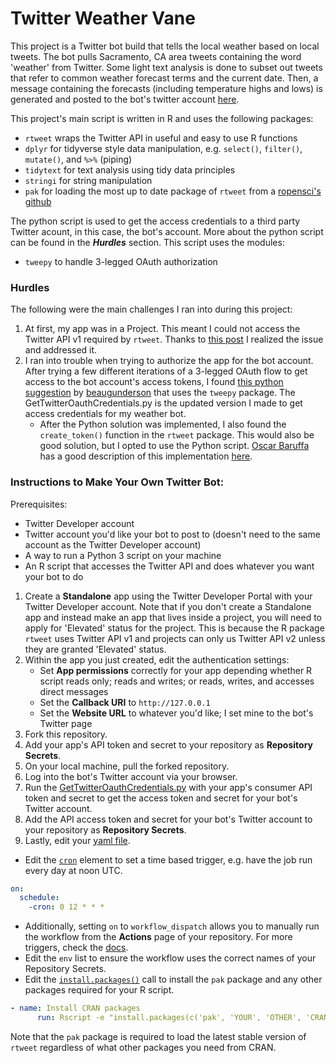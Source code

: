 
# Twitter Weather Vane

This project is a Twitter bot build that tells the local weather based on local tweets. The bot pulls Sacramento, CA area tweets containing the word 'weather' from
Twitter. Some light text analysis is done to subset out tweets that refer to common weather forecast terms and the current date. Then, a message containing the
forecasts (including temperature highs and lows) is generated and posted to the bot's twitter account [here](https://twitter.com/tweet_vane). 

This project's main script is written in R and uses the following packages:
- `rtweet` wraps the Twitter API in useful and easy to use R functions
- `dplyr` for tidyverse style data manipulation, e.g. `select()`, `filter()`, `mutate()`, and `%>%` (piping)
- `tidytext` for text analysis using tidy data principles
- `stringi` for string manipulation
- `pak` for loading the most up to date package of `rtweet` from a [ropensci's github](https://github.com/ropensci/rtweet)
  
The python script is used to get the access credentials to a third party Twitter acount, in this case, the bot's account. More about the python script can be found in
the ***Hurdles*** section. This script uses the modules:
- `tweepy` to handle 3-legged OAuth authorization


### Hurdles
The following were the main challenges I ran into during this project:

1. At first, my app was in a Project. This meant I could not access the Twitter API v1 required by `rtweet`. Thanks to [this post](https://www.rostrum.blog/2020/09/21/londonmapbot/) I realized the issue and addressed it.
2. I ran into trouble when trying to authorize the app for the bot account. After trying a few different iterations of a 3-legged OAuth flow to get access to the bot 
account's access tokens, I found [this python suggestion](https://gist.github.com/moonmilk/035917e668872013c1bd?permalink_comment_id=1333900#gistcomment-1333900) by 
[beaugunderson](https://gist.github.com/beaugunderson) that uses the `tweepy` package. The GetTwitterOauthCredentials.py is the updated version I made to get access credentials for my weather bot. 
   - After the Python solution was implemented, I also found the `create_token()` function in the `rtweet` package. This would also be good solution, but I opted to use the Python script. [Oscar Baruffa](https://oscarbaruffa.com/) has a good description of this implementation [here](https://oscarbaruffa.com/twitterbot/).
 
### Instructions to Make Your Own Twitter Bot:
Prerequisites:
- Twitter Developer account
- Twitter account you'd like your bot to post to (doesn't need to the same account as the Twitter Developer account)
- A way to run a Python 3 script on your machine
- An R script that accesses the Twitter API and does whatever you want your bot to do

1. Create a **Standalone** app using the Twitter Developer Portal with your Twitter Developer account. Note that if you don't create a Standalone app and instead make an app that lives inside a project, you will need to apply for 'Elevated' status for the project. This is because the R package `rtweet` uses Twitter API v1 and projects can only us Twitter API v2 unless they are granted 'Elevated' status.
2. Within the app you just created, edit the authentication settings:
   - Set **App permissions** correctly for your app depending whether R script reads only; reads and writes; or reads, writes, and accesses direct messages
   - Set the **Callback URI** to `http://127.0.0.1`
   - Set the **Website URL** to whatever you'd like; I set mine to the bot's Twitter page 
3. Fork this repository.
4. Add your app's API token and secret to your repository as **Repository Secrets**.
5. On your local machine, pull the forked repository.
6. Log into the bot's Twitter account via your browser.
7. Run the [GetTwitterOauthCredentials.py](https://github.com/ColinJoMurphy/TwitterWeatherVane/blob/e7dab57e71c0dcb7a4bf34607d23b7024d7179f3/GetTwitterOauthCredentials.py) with your app's consumer API token and secret to get the access token and secret for your bot's Twitter account.
8. Add the API access token and secret for your bot's Twitter account to your repository as **Repository Secrets**. 
9. Lastly, edit your [yaml file](https://github.com/ColinJoMurphy/TwitterWeatherVane/blob/main/.github/workflows/WeatherVaneBot.yml).
  - Edit the [`cron`](https://github.com/ColinJoMurphy/TwitterWeatherVane/blob/37871609a1b129f213a1b99b6e24ca96bd0b39aa/.github/workflows/WeatherVaneBot.yml#L4-L6) element to set a time based trigger, e.g. have the job run every day at noon UTC.
  ```yaml
  on:
    schedule:
      -cron: 0 12 * * *
  ```
 
   - Additionally, setting `on` to `workflow_dispatch` allows you to manually run the workflow from the **Actions** page of your repository. For more triggers, check the [docs](https://docs.github.com/en/actions/using-workflows/triggering-a-workflow).
   - Edit the `env` list to ensure the workflow uses the correct names of your Repository Secrets.
   - Edit the [`install.packages()`](https://github.com/ColinJoMurphy/TwitterWeatherVane/blob/55d4f117ed46cb41aba948c4f68a4f50cd299e95/.github/workflows/WeatherVaneBot.yml#L27-L28) call to install the `pak` package and any other packages required for your R script. 
  ```yaml
  - name: Install CRAN packages
        run: Rscript -e "install.packages(c('pak', 'YOUR', 'OTHER', 'CRAN', 'PACKAGES', 'HERE'), repos = 'https://cloud.r-project.org/', dependecies = TRUE)"
  ```
Note that the `pak` package is required to load the latest stable version of `rtweet` regardless of what other packages you need from CRAN.


